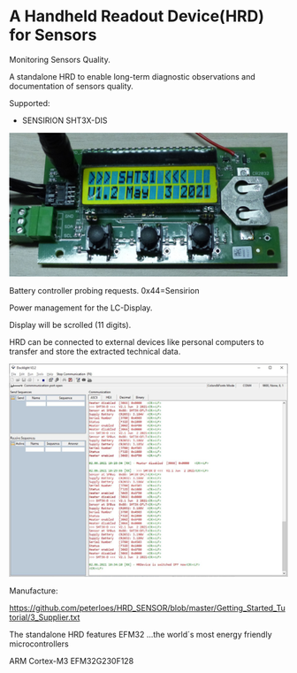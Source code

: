 ﻿# A Handheld Readout Device(HRD) for Sensors
Monitoring Sensors Quality.

A standalone HRD to enable long-term diagnostic observations and
documentation of sensors quality.

Supported:

- SENSIRION SHT3X-DIS

![My image](https://github.com/peterloes/HRD_SENSOR/blob/main/Getting_Started_Tutorial/1_Electronic_board.jpg)

Battery controller probing requests. 0x44=Sensirion

Power management for the LC-Display.

Display will be scrolled (11 digits).

HRD can be connected to external devices like personal computers to transfer and store the extracted technical data.

![My image](https://github.com/peterloes/HRD_SENSOR/blob/main/Getting_Started_Tutorial/2_Hyperterminal_Output.jpg)

Manufacture:

https://github.com/peterloes/HRD_SENSOR/blob/master/Getting_Started_Tutorial/3_Supplier.txt

The standalone HRD features EFM32 ...the world´s most energy friendly microcontrollers

ARM Cortex-M3 EFM32G230F128
